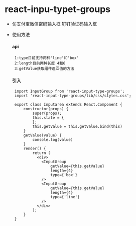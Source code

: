 # react-inpu-typet-groups

- 仿支付宝微信密码输入框 钉钉验证码输入框

- 使用方法

  #### api
       1:type目前支持两种'line'和'box'
       2:length目前两种长度 4和6
       3:getValue获取组件返回值的方法
  #### 引入

   ```
    import InputGroup from 'react-input-type-groups';
    import 'react-input-type-groups/lib/css/styles.css';

    export class Inputarea extends React.Component {
        constructor(props) {
            super(props);
            this.state = {
            };
            this.getValue = this.getValue.bind(this)
        }
        getValue(value) {
            console.log(value)
        }
        render() {
            return (
              <div>
                <InputGroup
                    getValue={this.getValue}
                    length={4}
                    type={'box'}
                />
                <InputGroup
                    getValue={this.getValue}
                    length={4}
                    type={'line'}
                />
              </div>
            );
        }
    }
    ```
